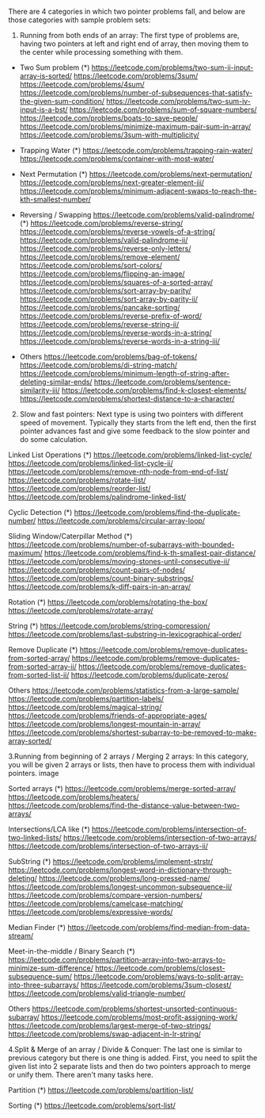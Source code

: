 There are 4 categories in which two pointer problems fall, and below are those categories with sample problem sets:

1. Running from both ends of an array:
The first type of problems are, having two pointers at left and right end of array, then moving them to the center while processing something with them.

- Two Sum problem
(*) https://leetcode.com/problems/two-sum-ii-input-array-is-sorted/
https://leetcode.com/problems/3sum/
https://leetcode.com/problems/4sum/
https://leetcode.com/problems/number-of-subsequences-that-satisfy-the-given-sum-condition/
https://leetcode.com/problems/two-sum-iv-input-is-a-bst/
https://leetcode.com/problems/sum-of-square-numbers/
https://leetcode.com/problems/boats-to-save-people/
https://leetcode.com/problems/minimize-maximum-pair-sum-in-array/
https://leetcode.com/problems/3sum-with-multiplicity/

- Trapping Water
(*) https://leetcode.com/problems/trapping-rain-water/
https://leetcode.com/problems/container-with-most-water/

- Next Permutation
(*) https://leetcode.com/problems/next-permutation/
https://leetcode.com/problems/next-greater-element-iii/
https://leetcode.com/problems/minimum-adjacent-swaps-to-reach-the-kth-smallest-number/

- Reversing / Swapping
https://leetcode.com/problems/valid-palindrome/
(*) https://leetcode.com/problems/reverse-string/
https://leetcode.com/problems/reverse-vowels-of-a-string/
https://leetcode.com/problems/valid-palindrome-ii/
https://leetcode.com/problems/reverse-only-letters/
https://leetcode.com/problems/remove-element/
https://leetcode.com/problems/sort-colors/
https://leetcode.com/problems/flipping-an-image/
https://leetcode.com/problems/squares-of-a-sorted-array/
https://leetcode.com/problems/sort-array-by-parity/
https://leetcode.com/problems/sort-array-by-parity-ii/
https://leetcode.com/problems/pancake-sorting/
https://leetcode.com/problems/reverse-prefix-of-word/
https://leetcode.com/problems/reverse-string-ii/
https://leetcode.com/problems/reverse-words-in-a-string/
https://leetcode.com/problems/reverse-words-in-a-string-iii/

- Others
https://leetcode.com/problems/bag-of-tokens/
https://leetcode.com/problems/di-string-match/
https://leetcode.com/problems/minimum-length-of-string-after-deleting-similar-ends/
https://leetcode.com/problems/sentence-similarity-iii/
https://leetcode.com/problems/find-k-closest-elements/
https://leetcode.com/problems/shortest-distance-to-a-character/

2. Slow and fast pointers: 
Next type is using two pointers with different speed of movement. Typically they starts from the left end, then the first pointer advances fast and give some feedback to the slow pointer and do some calculation.

Linked List Operations
(*) https://leetcode.com/problems/linked-list-cycle/
https://leetcode.com/problems/linked-list-cycle-ii/
https://leetcode.com/problems/remove-nth-node-from-end-of-list/
https://leetcode.com/problems/rotate-list/
https://leetcode.com/problems/reorder-list/
https://leetcode.com/problems/palindrome-linked-list/

Cyclic Detection
(*) https://leetcode.com/problems/find-the-duplicate-number/
https://leetcode.com/problems/circular-array-loop/

Sliding Window/Caterpillar Method
(*) https://leetcode.com/problems/number-of-subarrays-with-bounded-maximum/
https://leetcode.com/problems/find-k-th-smallest-pair-distance/
https://leetcode.com/problems/moving-stones-until-consecutive-ii/
https://leetcode.com/problems/count-pairs-of-nodes/
https://leetcode.com/problems/count-binary-substrings/
https://leetcode.com/problems/k-diff-pairs-in-an-array/

Rotation
(*) https://leetcode.com/problems/rotating-the-box/
https://leetcode.com/problems/rotate-array/


String
(*) https://leetcode.com/problems/string-compression/
https://leetcode.com/problems/last-substring-in-lexicographical-order/


Remove Duplicate
(*) https://leetcode.com/problems/remove-duplicates-from-sorted-array/
https://leetcode.com/problems/remove-duplicates-from-sorted-array-ii/
https://leetcode.com/problems/remove-duplicates-from-sorted-list-ii/
https://leetcode.com/problems/duplicate-zeros/


Others
https://leetcode.com/problems/statistics-from-a-large-sample/
https://leetcode.com/problems/partition-labels/
https://leetcode.com/problems/magical-string/
https://leetcode.com/problems/friends-of-appropriate-ages/
https://leetcode.com/problems/longest-mountain-in-array/
https://leetcode.com/problems/shortest-subarray-to-be-removed-to-make-array-sorted/


3.Running from beginning of 2 arrays / Merging 2 arrays:
In this category, you will be given 2 arrays or lists, then have to process them with individual pointers.
image

Sorted arrays
(*) https://leetcode.com/problems/merge-sorted-array/
https://leetcode.com/problems/heaters/
https://leetcode.com/problems/find-the-distance-value-between-two-arrays/


Intersections/LCA like
(*) https://leetcode.com/problems/intersection-of-two-linked-lists/
https://leetcode.com/problems/intersection-of-two-arrays/
https://leetcode.com/problems/intersection-of-two-arrays-ii/


SubString
(*) https://leetcode.com/problems/implement-strstr/
https://leetcode.com/problems/longest-word-in-dictionary-through-deleting/
https://leetcode.com/problems/long-pressed-name/
https://leetcode.com/problems/longest-uncommon-subsequence-ii/
https://leetcode.com/problems/compare-version-numbers/
https://leetcode.com/problems/camelcase-matching/
https://leetcode.com/problems/expressive-words/


Median Finder
(*) https://leetcode.com/problems/find-median-from-data-stream/


Meet-in-the-middle / Binary Search
(*) https://leetcode.com/problems/partition-array-into-two-arrays-to-minimize-sum-difference/
https://leetcode.com/problems/closest-subsequence-sum/
https://leetcode.com/problems/ways-to-split-array-into-three-subarrays/
https://leetcode.com/problems/3sum-closest/
https://leetcode.com/problems/valid-triangle-number/

Others
https://leetcode.com/problems/shortest-unsorted-continuous-subarray/
https://leetcode.com/problems/most-profit-assigning-work/
https://leetcode.com/problems/largest-merge-of-two-strings/
https://leetcode.com/problems/swap-adjacent-in-lr-string/


4.Split & Merge of an array / Divide & Conquer:
The last one is similar to previous category but there is one thing is added. First, you need to split the given list into 2 separate lists and then do two pointers approach to merge or unify them. There aren't many tasks here.

Partition
(*) https://leetcode.com/problems/partition-list/

Sorting
(*) https://leetcode.com/problems/sort-list/